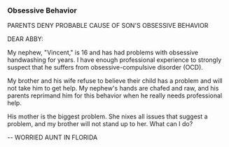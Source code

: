 ### Obsessive Behavior


PARENTS DENY PROBABLE CAUSE OF SON'S OBSESSIVE BEHAVIOR

DEAR ABBY:

My nephew, "Vincent," is 16 and has had problems with obsessive handwashing for years. I have enough professional experience to strongly suspect that he suffers from obsessive-compulsive disorder (OCD).

My brother and his wife refuse to believe their child has a problem and will not take him to get help. My nephew's hands are chafed and raw, and his parents reprimand him for this behavior when he really needs professional help.

His mother is the biggest problem. She nixes all issues that suggest a problem, and my brother will not stand up to her. What can I do?

-- WORRIED AUNT IN FLORIDA

